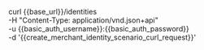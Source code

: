 

curl {{base_url}}/identities \
    -H "Content-Type: application/vnd.json+api" \
    -u  {{basic_auth_username}}:{{basic_auth_password}} \
    -d '{{create_merchant_identity_scenario_curl_request}}'

